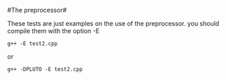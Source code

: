 #The preprocessor#

These tests are just examples on the use of the preprocessor.
you should compile them with the option -E

    g++ -E test2.cpp

or 

    g++ -DPLUTO -E test2.cpp
